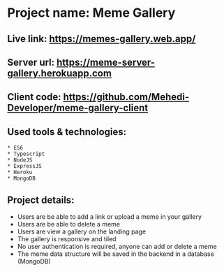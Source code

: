 # Project name: Meme Gallery

## Live link: https://memes-gallery.web.app/

## Server url: https://meme-server-gallery.herokuapp.com
## Client code: https://github.com/Mehedi-Developer/meme-gallery-client

## Used tools & technologies: 
    * ES6
    * Typescript
    * NodeJS
    * ExpressJS
    * Heroku
    * MongoDB

## Project details:
  * Users are be able to add a link or upload a meme in your gallery
  * Users are be able to delete a meme
  * Users are view a gallery on the landing page
  * The gallery is responsive and tiled
  * No user authentication is required, anyone can add or delete a meme
  * The meme data structure will be saved in the backend in a database (MongoDB)
